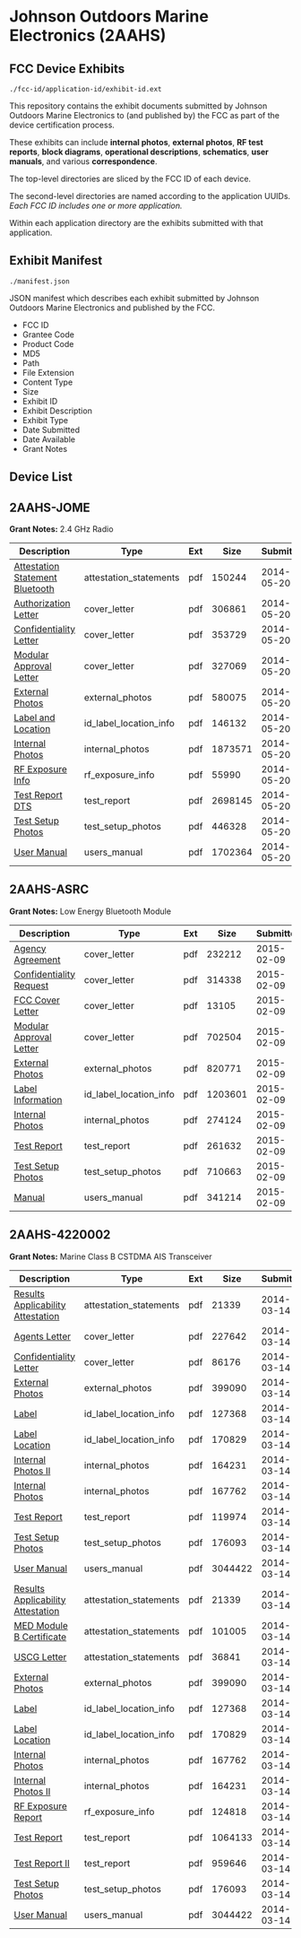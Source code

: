 # Johnson Outdoors Marine Electronics (2AAHS)
## FCC Device Exhibits

```
./fcc-id/application-id/exhibit-id.ext
```

This repository contains the exhibit documents submitted by Johnson Outdoors Marine Electronics to (and published by) the FCC as part of the device certification process.

These exhibits can include **internal photos**, **external photos**, **RF test reports**, **block diagrams**, **operational descriptions**, **schematics**, **user manuals**, and various **correspondence**.

The top-level directories are sliced by the FCC ID of each device.

The second-level directories are named according to the application UUIDs. *Each FCC ID includes one or more application.*

Within each application directory are the exhibits submitted with that application. 

## Exhibit Manifest

```
./manifest.json
```

JSON manifest which describes each exhibit submitted by Johnson Outdoors Marine Electronics and published by the FCC.

- FCC ID
- Grantee Code
- Product Code
- MD5
- Path
- File Extension
- Content Type
- Size
- Exhibit ID
- Exhibit Description
- Exhibit Type
- Date Submitted
- Date Available
- Grant Notes

## Device List
## 2AAHS-JOME
**Grant Notes:** 2.4 GHz Radio

| Description | Type | Ext | Size | Submitted | Available |
| ----------- | ---- | --- | ---- | --------- | --------- |
| [Attestation Statement Bluetooth](2AAHS-JOME/9a96228d87beb7e11e2c0c796a4a8550/2271995.pdf) | attestation_statements | pdf | 150244 | 2014-05-20 | 2014-06-13 |
| [Authorization Letter](2AAHS-JOME/9a96228d87beb7e11e2c0c796a4a8550/2271992.pdf) | cover_letter | pdf | 306861 | 2014-05-20 | 2014-06-13 |
| [Confidentiality Letter](2AAHS-JOME/9a96228d87beb7e11e2c0c796a4a8550/2271993.pdf) | cover_letter | pdf | 353729 | 2014-05-20 | 2014-06-13 |
| [Modular Approval Letter](2AAHS-JOME/9a96228d87beb7e11e2c0c796a4a8550/2271994.pdf) | cover_letter | pdf | 327069 | 2014-05-20 | 2014-06-13 |
| [External Photos](2AAHS-JOME/9a96228d87beb7e11e2c0c796a4a8550/2271997.pdf) | external_photos | pdf | 580075 | 2014-05-20 | 2014-11-16 |
| [Label and Location](2AAHS-JOME/9a96228d87beb7e11e2c0c796a4a8550/2271999.pdf) | id_label_location_info | pdf | 146132 | 2014-05-20 | 2014-06-13 |
| [Internal Photos](2AAHS-JOME/9a96228d87beb7e11e2c0c796a4a8550/2271998.pdf) | internal_photos | pdf | 1873571 | 2014-05-20 | 2014-11-16 |
| [RF Exposure Info](2AAHS-JOME/9a96228d87beb7e11e2c0c796a4a8550/2272001.pdf) | rf_exposure_info | pdf | 55990 | 2014-05-20 | 2014-06-13 |
| [Test Report DTS](2AAHS-JOME/9a96228d87beb7e11e2c0c796a4a8550/2272003.pdf) | test_report | pdf | 2698145 | 2014-05-20 | 2014-06-13 |
| [Test Setup Photos](2AAHS-JOME/9a96228d87beb7e11e2c0c796a4a8550/2272004.pdf) | test_setup_photos | pdf | 446328 | 2014-05-20 | 2014-11-16 |
| [User Manual](2AAHS-JOME/9a96228d87beb7e11e2c0c796a4a8550/2272019.pdf) | users_manual | pdf | 1702364 | 2014-05-20 | 2014-11-16 |
## 2AAHS-ASRC
**Grant Notes:** Low Energy Bluetooth Module

| Description | Type | Ext | Size | Submitted | Available |
| ----------- | ---- | --- | ---- | --------- | --------- |
| [Agency Agreement](2AAHS-ASRC/e6d45e3f022fde6a205bcce7b5405013/2527831.pdf) | cover_letter | pdf | 232212 | 2015-02-09 | 2015-02-09 |
| [Confidentiality Request](2AAHS-ASRC/e6d45e3f022fde6a205bcce7b5405013/2527832.pdf) | cover_letter | pdf | 314338 | 2015-02-09 | 2015-02-09 |
| [FCC Cover Letter](2AAHS-ASRC/e6d45e3f022fde6a205bcce7b5405013/2527833.pdf) | cover_letter | pdf | 13105 | 2015-02-09 | 2015-02-09 |
| [Modular Approval Letter](2AAHS-ASRC/e6d45e3f022fde6a205bcce7b5405013/2527834.pdf) | cover_letter | pdf | 702504 | 2015-02-09 | 2015-02-09 |
| [External Photos](2AAHS-ASRC/e6d45e3f022fde6a205bcce7b5405013/2527837.pdf) | external_photos | pdf | 820771 | 2015-02-09 | 2015-08-01 |
| [Label Information](2AAHS-ASRC/e6d45e3f022fde6a205bcce7b5405013/2527835.pdf) | id_label_location_info | pdf | 1203601 | 2015-02-09 | 2015-02-09 |
| [Internal Photos](2AAHS-ASRC/e6d45e3f022fde6a205bcce7b5405013/2527838.pdf) | internal_photos | pdf | 274124 | 2015-02-09 | 2015-08-01 |
| [Test Report](2AAHS-ASRC/e6d45e3f022fde6a205bcce7b5405013/2527836.pdf) | test_report | pdf | 261632 | 2015-02-09 | 2015-02-09 |
| [Test Setup Photos](2AAHS-ASRC/e6d45e3f022fde6a205bcce7b5405013/2527842.pdf) | test_setup_photos | pdf | 710663 | 2015-02-09 | 2015-08-01 |
| [Manual](2AAHS-ASRC/e6d45e3f022fde6a205bcce7b5405013/2527839.pdf) | users_manual | pdf | 341214 | 2015-02-09 | 2015-08-01 |
## 2AAHS-4220002
**Grant Notes:** Marine Class B CSTDMA AIS Transceiver

| Description | Type | Ext | Size | Submitted | Available |
| ----------- | ---- | --- | ---- | --------- | --------- |
| [Results Applicability Attestation](2AAHS-4220002/a590e4d6bb348487f7b61ec6cf9bfea2/2216042.pdf) | attestation_statements | pdf | 21339 | 2014-03-14 | 2014-03-14 |
| [Agents Letter](2AAHS-4220002/a590e4d6bb348487f7b61ec6cf9bfea2/2216064.pdf) | cover_letter | pdf | 227642 | 2014-03-14 | 2014-03-14 |
| [Confidentiality Letter](2AAHS-4220002/a590e4d6bb348487f7b61ec6cf9bfea2/2216065.pdf) | cover_letter | pdf | 86176 | 2014-03-14 | 2014-03-14 |
| [External Photos](2AAHS-4220002/a590e4d6bb348487f7b61ec6cf9bfea2/2216045.pdf) | external_photos | pdf | 399090 | 2014-03-14 | 2014-09-10 |
| [Label](2AAHS-4220002/a590e4d6bb348487f7b61ec6cf9bfea2/2216041.pdf) | id_label_location_info | pdf | 127368 | 2014-03-14 | 2014-03-14 |
| [Label Location](2AAHS-4220002/a590e4d6bb348487f7b61ec6cf9bfea2/2216066.pdf) | id_label_location_info | pdf | 170829 | 2014-03-14 | 2014-03-14 |
| [Internal Photos II](2AAHS-4220002/a590e4d6bb348487f7b61ec6cf9bfea2/2216058.pdf) | internal_photos | pdf | 164231 | 2014-03-14 | 2014-09-10 |
| [Internal Photos](2AAHS-4220002/a590e4d6bb348487f7b61ec6cf9bfea2/2216050.pdf) | internal_photos | pdf | 167762 | 2014-03-14 | 2014-09-10 |
| [Test Report](2AAHS-4220002/a590e4d6bb348487f7b61ec6cf9bfea2/2216059.pdf) | test_report | pdf | 119974 | 2014-03-14 | 2014-03-14 |
| [Test Setup Photos](2AAHS-4220002/a590e4d6bb348487f7b61ec6cf9bfea2/2216048.pdf) | test_setup_photos | pdf | 176093 | 2014-03-14 | 2014-09-10 |
| [User Manual](2AAHS-4220002/a590e4d6bb348487f7b61ec6cf9bfea2/2216049.pdf) | users_manual | pdf | 3044422 | 2014-03-14 | 2014-09-10 |
| [Results Applicability Attestation](2AAHS-4220002/00bc0bec28456a9c9426947c9775c321/2216042.pdf) | attestation_statements | pdf | 21339 | 2014-03-14 | 2014-03-14 |
| [MED Module B Certificate](2AAHS-4220002/00bc0bec28456a9c9426947c9775c321/2216043.pdf) | attestation_statements | pdf | 101005 | 2014-03-14 | 2014-03-14 |
| [USCG Letter](2AAHS-4220002/00bc0bec28456a9c9426947c9775c321/2216044.pdf) | attestation_statements | pdf | 36841 | 2014-03-14 | 2014-03-14 |
| [External Photos](2AAHS-4220002/00bc0bec28456a9c9426947c9775c321/2216045.pdf) | external_photos | pdf | 399090 | 2014-03-14 | 2014-09-10 |
| [Label](2AAHS-4220002/00bc0bec28456a9c9426947c9775c321/2216041.pdf) | id_label_location_info | pdf | 127368 | 2014-03-14 | 2014-03-14 |
| [Label Location](2AAHS-4220002/00bc0bec28456a9c9426947c9775c321/2216066.pdf) | id_label_location_info | pdf | 170829 | 2014-03-14 | 2014-03-14 |
| [Internal Photos](2AAHS-4220002/00bc0bec28456a9c9426947c9775c321/2216050.pdf) | internal_photos | pdf | 167762 | 2014-03-14 | 2014-09-10 |
| [Internal Photos II](2AAHS-4220002/00bc0bec28456a9c9426947c9775c321/2216058.pdf) | internal_photos | pdf | 164231 | 2014-03-14 | 2014-09-10 |
| [RF Exposure Report](2AAHS-4220002/00bc0bec28456a9c9426947c9775c321/2216052.pdf) | rf_exposure_info | pdf | 124818 | 2014-03-14 | 2014-03-14 |
| [Test Report](2AAHS-4220002/00bc0bec28456a9c9426947c9775c321/2216047.pdf) | test_report | pdf | 1064133 | 2014-03-14 | 2014-03-14 |
| [Test Report II](2AAHS-4220002/00bc0bec28456a9c9426947c9775c321/2216085.pdf) | test_report | pdf | 959646 | 2014-03-14 | 2014-03-14 |
| [Test Setup Photos](2AAHS-4220002/00bc0bec28456a9c9426947c9775c321/2216048.pdf) | test_setup_photos | pdf | 176093 | 2014-03-14 | 2014-09-10 |
| [User Manual](2AAHS-4220002/00bc0bec28456a9c9426947c9775c321/2216049.pdf) | users_manual | pdf | 3044422 | 2014-03-14 | 2014-09-10 |
